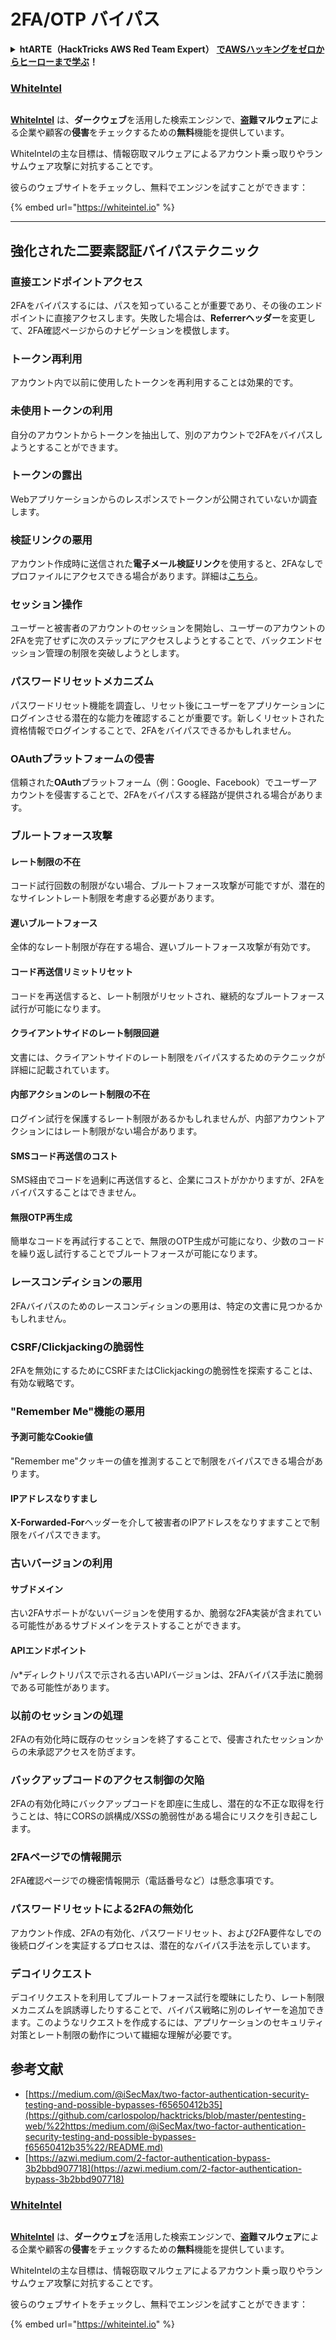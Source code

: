 # 2FA/OTP バイパス

<details>

<summary><strong>htARTE（HackTricks AWS Red Team Expert）</strong> <a href="https://training.hacktricks.xyz/courses/arte"><strong>でAWSハッキングをゼロからヒーローまで学ぶ</strong></a><strong>！</strong></summary>

HackTricks をサポートする他の方法:

* **HackTricks で企業を宣伝したい** または **HackTricks をPDFでダウンロードしたい** 場合は [**SUBSCRIPTION PLANS**](https://github.com/sponsors/carlospolop) をチェック！
* [**公式PEASS＆HackTricksグッズ**](https://peass.creator-spring.com)を入手
* [**The PEASS Family**](https://opensea.io/collection/the-peass-family)を発見し、独占的な [**NFTs**](https://opensea.io/collection/the-peass-family)を入手
* **💬 [**Discordグループ**](https://discord.gg/hRep4RUj7f) または [**telegramグループ**](https://t.me/peass) に参加するか、**Twitter** 🐦 [**@carlospolopm**](https://twitter.com/hacktricks\_live)** をフォローする。**
* **ハッキングトリックを共有するために** [**HackTricks**](https://github.com/carlospolop/hacktricks) と [**HackTricks Cloud**](https://github.com/carlospolop/hacktricks-cloud) のGitHubリポジトリにPRを提出する。

</details>

### [WhiteIntel](https://whiteintel.io)

<figure><img src="/.gitbook/assets/image (1224).png" alt=""><figcaption></figcaption></figure>

[**WhiteIntel**](https://whiteintel.io) は、**ダークウェブ**を活用した検索エンジンで、**盗難マルウェア**による企業や顧客の**侵害**をチェックするための**無料**機能を提供しています。

WhiteIntelの主な目標は、情報窃取マルウェアによるアカウント乗っ取りやランサムウェア攻撃に対抗することです。

彼らのウェブサイトをチェックし、無料でエンジンを試すことができます：

{% embed url="https://whiteintel.io" %}

---

## **強化された二要素認証バイパステクニック**

### **直接エンドポイントアクセス**

2FAをバイパスするには、パスを知っていることが重要であり、その後のエンドポイントに直接アクセスします。失敗した場合は、**Referrerヘッダー**を変更して、2FA確認ページからのナビゲーションを模倣します。

### **トークン再利用**

アカウント内で以前に使用したトークンを再利用することは効果的です。

### **未使用トークンの利用**

自分のアカウントからトークンを抽出して、別のアカウントで2FAをバイパスしようとすることができます。

### **トークンの露出**

Webアプリケーションからのレスポンスでトークンが公開されていないか調査します。

### **検証リンクの悪用**

アカウント作成時に送信された**電子メール検証リンク**を使用すると、2FAなしでプロファイルにアクセスできる場合があります。詳細は[こちら](https://srahulceh.medium.com/behind-the-scenes-of-a-security-bug-the-perils-of-2fa-cookie-generation-496d9519771b)。

### **セッション操作**

ユーザーと被害者のアカウントのセッションを開始し、ユーザーのアカウントの2FAを完了せずに次のステップにアクセスしようとすることで、バックエンドセッション管理の制限を突破しようとします。

### **パスワードリセットメカニズム**

パスワードリセット機能を調査し、リセット後にユーザーをアプリケーションにログインさせる潜在的な能力を確認することが重要です。新しくリセットされた資格情報でログインすることで、2FAをバイパスできるかもしれません。

### **OAuthプラットフォームの侵害**

信頼された**OAuth**プラットフォーム（例：Google、Facebook）でユーザーアカウントを侵害することで、2FAをバイパスする経路が提供される場合があります。

### **ブルートフォース攻撃**

#### **レート制限の不在**

コード試行回数の制限がない場合、ブルートフォース攻撃が可能ですが、潜在的なサイレントレート制限を考慮する必要があります。

#### **遅いブルートフォース**

全体的なレート制限が存在する場合、遅いブルートフォース攻撃が有効です。

#### **コード再送信リミットリセット**

コードを再送信すると、レート制限がリセットされ、継続的なブルートフォース試行が可能になります。

#### **クライアントサイドのレート制限回避**

文書には、クライアントサイドのレート制限をバイパスするためのテクニックが詳細に記載されています。

#### **内部アクションのレート制限の不在**

ログイン試行を保護するレート制限があるかもしれませんが、内部アカウントアクションにはレート制限がない場合があります。

#### **SMSコード再送信のコスト**

SMS経由でコードを過剰に再送信すると、企業にコストがかかりますが、2FAをバイパスすることはできません。

#### **無限OTP再生成**

簡単なコードを再試行することで、無限のOTP生成が可能になり、少数のコードを繰り返し試行することでブルートフォースが可能になります。

### **レースコンディションの悪用**

2FAバイパスのためのレースコンディションの悪用は、特定の文書に見つかるかもしれません。

### **CSRF/Clickjackingの脆弱性**

2FAを無効にするためにCSRFまたはClickjackingの脆弱性を探索することは、有効な戦略です。

### **"Remember Me"機能の悪用**

#### **予測可能なCookie値**

"Remember me"クッキーの値を推測することで制限をバイパスできる場合があります。

#### **IPアドレスなりすまし**

**X-Forwarded-For**ヘッダーを介して被害者のIPアドレスをなりすますことで制限をバイパスできます。

### **古いバージョンの利用**

#### **サブドメイン**

古い2FAサポートがないバージョンを使用するか、脆弱な2FA実装が含まれている可能性があるサブドメインをテストすることができます。

#### **APIエンドポイント**

/v\*ディレクトリパスで示される古いAPIバージョンは、2FAバイパス手法に脆弱である可能性があります。

### **以前のセッションの処理**

2FAの有効化時に既存のセッションを終了することで、侵害されたセッションからの未承認アクセスを防ぎます。

### **バックアップコードのアクセス制御の欠陥**

2FAの有効化時にバックアップコードを即座に生成し、潜在的な不正な取得を行うことは、特にCORSの誤構成/XSSの脆弱性がある場合にリスクを引き起こします。

### **2FAページでの情報開示**

2FA確認ページでの機密情報開示（電話番号など）は懸念事項です。

### **パスワードリセットによる2FAの無効化**

アカウント作成、2FAの有効化、パスワードリセット、および2FA要件なしでの後続ログインを実証するプロセスは、潜在的なバイパス手法を示しています。

### **デコイリクエスト**

デコイリクエストを利用してブルートフォース試行を曖昧にしたり、レート制限メカニズムを誤誘導したりすることで、バイパス戦略に別のレイヤーを追加できます。このようなリクエストを作成するには、アプリケーションのセキュリティ対策とレート制限の動作について繊細な理解が必要です。

## 参考文献

* [https://medium.com/@iSecMax/two-factor-authentication-security-testing-and-possible-bypasses-f65650412b35](https://github.com/carlospolop/hacktricks/blob/master/pentesting-web/%22https:/medium.com/@iSecMax/two-factor-authentication-security-testing-and-possible-bypasses-f65650412b35%22/README.md)
* [https://azwi.medium.com/2-factor-authentication-bypass-3b2bbd907718](https://azwi.medium.com/2-factor-authentication-bypass-3b2bbd907718)

### [WhiteIntel](https://whiteintel.io)

<figure><img src="/.gitbook/assets/image (1224).png" alt=""><figcaption></figcaption></figure>

[**WhiteIntel**](https://whiteintel.io) は、**ダークウェブ**を活用した検索エンジンで、**盗難マルウェア**による企業や顧客の**侵害**をチェックするための**無料**機能を提供しています。

WhiteIntelの主な目標は、情報窃取マルウェアによるアカウント乗っ取りやランサムウェア攻撃に対抗することです。

彼らのウェブサイトをチェックし、無料でエンジンを試すことができます：

{% embed url="https://whiteintel.io" %}

